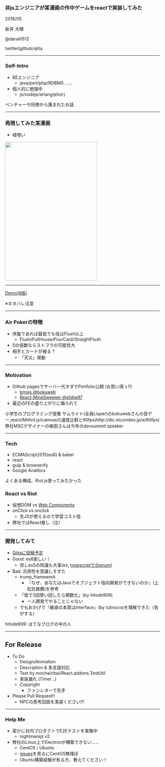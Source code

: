<!-- .slide: data-background-transition: "slide" -->

### 非jsエンジニアが某漫画の作中ゲームをreactで実装してみた

2016/05

新井 大輝 

@darai0512

twitter/github/qiita

---

### Self-Intro

- BEエンジニア
  - java/perl/php/RDBMS ......
- 個人的に勉強中
  - js/nodejs/erlang(elixir)

<aside class="notes">
ベンチャーや同僚から蔑まれたお話
</aside>

---

### 再現してみた某漫画

- <p class="fragment">嘘喰い  
<img src="http://mym.corp.yahoo.co.jp/paster/ce7ff90f7c58256702fc.png" width="300" height="450"/>
</p>

---

[Demo(β版)](http://darai0512.github.io/AirPoker/index.html)

※ネタバレ注意

---

### Air Pokerの特徴

- 序盤であれば最低でも役はFlush以上
  - Flush/FullHouse/FourCard/StraightFlush
- 5の倍数ならストフラの可能性大
- 相手とカードが被る？
  - 「天災」発動

---

### Motivation

- Github pagesでサーバー代タダでPortfolio公開 (お買い得ぅ!!)
  - [bmsjs @bokuweb](http://bokuweb.github.io/bmsjs/) 
  - [React-MineSweeper @shibe97](http://shibe97.github.io/mineSweeper/)
- 最近のFEの盛り上がりに煽られて

<aside class="notes">
小学生のプログラミング授業
サムライト(全員Lisper)のbokuwebさんの音ゲー,react/Mithril.js/camvasの速度比較と60fps(http://dic.nicovideo.jp/a/60fps)
弊社MSCデザイナーの柴田さんは今年のdevsummit speaker
</aside>

---

### Tech

- ECMAScript2015(es6) & babel
- react
- gulp & browserify
- Google Analitics

よくある構成。Riot.js使ってみたかった

>>>

### React vs Riot

- 仮想DOM vs [Web Components](http://qiita.com/aggre/items/928eb2bedbac6a7829c0)
- onClick vs onclick
  - 生JSが使えるので学習コスト低
- 弊社ではReact推し（泣）

---

### 開発してみて

- [Qiitaに投稿予定](http://qiita.com/darai0512)
- Good: es6楽しい！
  - 但しes5の知識も大事(ex, [typescriptでのenum](https://www.typescriptlang.org/play/))
- Bad: 汎用性を意識しすぎた
  - trump_framework
      - 『なぜ、あなたはJavaでオブジェクト指向開発ができないのか』(上松氏推薦)を参考
  - 「皆で3回使い回したら関数化」(by hitode909)
      - 一人開発でやることじゃない
  - でもおかげで『継承の本質はInterface』(by tutinoco)を理解できた（気がする）

<aside class="notes">
hitode909: はてなブログの中の人
</aside>

---

## For Release

- To Do
  - Design/Animation
  - Description & 多言語対応
  - Test by mocha/chai/React.addons.TestUtil
  - 実装漏れ (Timer...)
  - Copyright
      - ファンレターで先手
- Please Pull Request!!
  - NPCの思考回路を実装ください!!!

---

### Help Me

- 密かに社内プロダクトでE2Eテストを実験中
  - nightmarejs v2
- 弊社のLinux上でElectronが構築できない......
  - CentOS / Ubuntu 
  - [issues](https://github.com/electron/electron/issues/259)を見るにCentOS無理ぽ
  - Ubuntu構築経験が有る方、教えてください！
